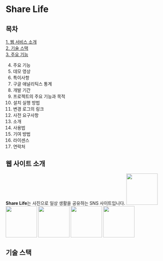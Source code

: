 # Share Life

## 목차
[1. 웹 서비스 소개](#웹-서비스-소개)<br>
[2. 기술 스택](#기술-스택)<br>
[3. 주요 기능](#주요-기능)<br>

4. 주요 기능
5. 데모 영상
6. 특이사항
7. 구글 애널리틱스 통계
8. 개발 기간
9. 프로젝트의 주요 기능과 목적
10. 설치 실행 방법
11. 변경 로그의 링크
12. 사전 요구사항
13. 소개
14. 사용법
15. 기여 방법
16. 라이센스
17. 연락처

## 웹 사이트 소개
**Share Life**는 사진으로 일상 생활을 공유하는 SNS 사이트입니다.
<img src='https://github.com/user-attachments/assets/ee5c1862-f414-4fa8-b792-bd7844692431' width='100' height='100'></img>
<img src='https://github.com/user-attachments/assets/8a1951f9-26f0-417d-ab04-ec424bd655db' width='100' height='100'></img>
<img src='https://github.com/user-attachments/assets/9e74125b-543e-40a7-81b4-7ddf707cf2ca' width='100' height='100'></img>
<img src='' width='100' height='100'></img>
<img src='' width='100' height='100'></img>

## 기술 스택
